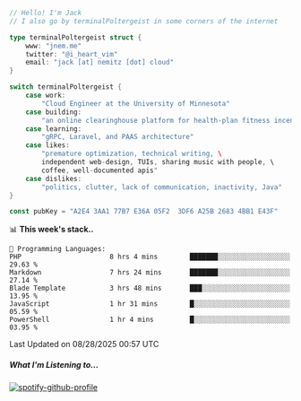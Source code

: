 ```go
// Hello! I'm Jack
// I also go by terminalPoltergeist in some corners of the internet

type terminalPoltergeist struct {
    www: "jnem.me"
    twitter: "@i_heart_vim"
    email: "jack [at] nemitz [dot] cloud"
}

switch terminalPoltergeist {
    case work:
        "Cloud Engineer at the University of Minnesota"
    case building:
        "an online clearinghouse platform for health-plan fitness incentive programs"
    case learning:
        "gRPC, Laravel, and PAAS architecture"
    case likes:
        "premature optimization, technical writing, \
        independent web-design, TUIs, sharing music with people, \
        coffee, well-documented apis"
    case dislikes:
        "politics, clutter, lack of communication, inactivity, Java"
}

const pubKey = "A2E4 3AA1 77B7 E36A 05F2  3DF6 A25B 2683 4BB1 E43F"
```

<!--START_SECTION:waka-->
📊 **This week's stack..** 

```text
💬 Programming Languages: 
PHP                      8 hrs 4 mins        ███████░░░░░░░░░░░░░░░░░░   29.63 % 
Markdown                 7 hrs 24 mins       ███████░░░░░░░░░░░░░░░░░░   27.14 % 
Blade Template           3 hrs 48 mins       ███░░░░░░░░░░░░░░░░░░░░░░   13.95 % 
JavaScript               1 hr 31 mins        █░░░░░░░░░░░░░░░░░░░░░░░░   05.59 % 
PowerShell               1 hr 4 mins         █░░░░░░░░░░░░░░░░░░░░░░░░   03.95 % 
```


 Last Updated on 08/28/2025 00:57 UTC
<!--END_SECTION:waka-->

##### What I'm Listening to...

[![spotify-github-profile](https://jnem.me/listening-item?maxAge=2592000)](https://jnem.me/listening)
